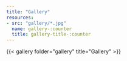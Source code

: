 ```yaml
---
title: "Gallery"
resources: 
- src: "gallery/*.jpg"
  name: gallery-:counter
  title: gallery-title-:counter
---
```


{{< gallery folder="gallery" title="Gallery" >}}
